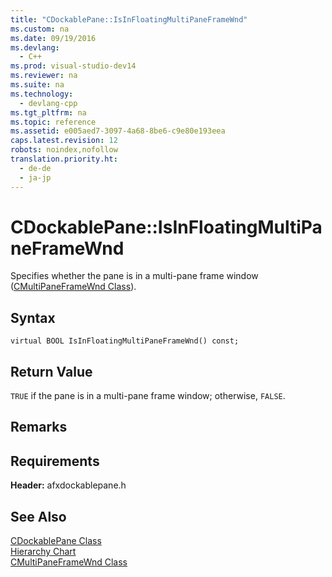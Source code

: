 ```yaml
---
title: "CDockablePane::IsInFloatingMultiPaneFrameWnd"
ms.custom: na
ms.date: 09/19/2016
ms.devlang: 
  - C++
ms.prod: visual-studio-dev14
ms.reviewer: na
ms.suite: na
ms.technology: 
  - devlang-cpp
ms.tgt_pltfrm: na
ms.topic: reference
ms.assetid: e005aed7-3097-4a68-8be6-c9e80e193eea
caps.latest.revision: 12
robots: noindex,nofollow
translation.priority.ht: 
  - de-de
  - ja-jp
---
```

# CDockablePane::IsInFloatingMultiPaneFrameWnd
Specifies whether the pane is in a multi-pane frame window ([CMultiPaneFrameWnd Class](../vs140/CMultiPaneFrameWnd-Class.md)).  
  
## Syntax  
  
```  
virtual BOOL IsInFloatingMultiPaneFrameWnd() const;  
```  
  
## Return Value  
 `TRUE` if the pane is in a multi-pane frame window; otherwise, `FALSE`.  
  
## Remarks  
  
## Requirements  
 **Header:** afxdockablepane.h  
  
## See Also  
 [CDockablePane Class](../vs140/CDockablePane-Class.md)   
 [Hierarchy Chart](../vs140/Hierarchy-Chart.md)   
 [CMultiPaneFrameWnd Class](../vs140/CMultiPaneFrameWnd-Class.md)